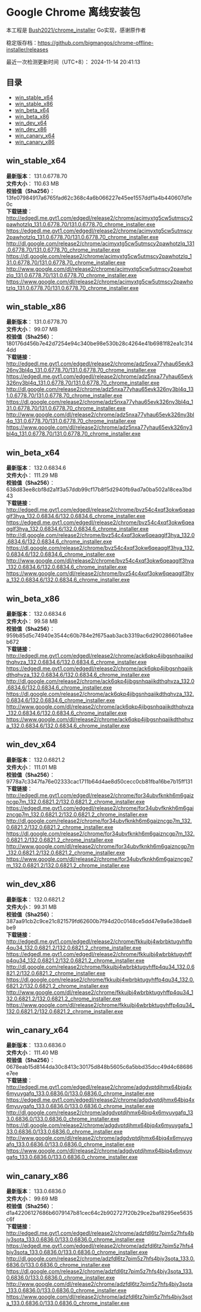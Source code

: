 # Google Chrome 离线安装包
本工程是 [Bush2021/chrome_installer](https://github.com/Bush2021/chrome_installer) Go实现，感谢原作者

稳定版存档：<https://github.com/bigmangos/chrome-offline-installer/releases>

最近一次检测更新时间（UTC+8）：
2024-11-14 20:41:13

## 目录
* [win_stable_x64](https://github.com/bigmangos/chrome-offline-installer?tab=readme-ov-file#win_stable_x64)
* [win_stable_x86](https://github.com/bigmangos/chrome-offline-installer?tab=readme-ov-file#win_stable_x86)
* [win_beta_x64](https://github.com/bigmangos/chrome-offline-installer?tab=readme-ov-file#win_beta_x64)
* [win_beta_x86](https://github.com/bigmangos/chrome-offline-installer?tab=readme-ov-file#win_beta_x86)
* [win_dev_x64](https://github.com/bigmangos/chrome-offline-installer?tab=readme-ov-file#win_dev_x64)
* [win_dev_x86](https://github.com/bigmangos/chrome-offline-installer?tab=readme-ov-file#win_dev_x86)
* [win_canary_x64](https://github.com/bigmangos/chrome-offline-installer?tab=readme-ov-file#win_canary_x64)
* [win_canary_x86](https://github.com/bigmangos/chrome-offline-installer?tab=readme-ov-file#win_canary_x86)

## win_stable_x64
**最新版本**： 131.0.6778.70  
**文件大小**： 110.63 MB  
**校验值（Sha256）**： 13fe07984917a6765fad62c368c4a6b066227e45ee1557ddf1a4b440607d1e0c  
**下载链接**：
http://edgedl.me.gvt1.com/edgedl/release2/chrome/acimyxtg5cw5utmscy2pawhotzlq_131.0.6778.70/131.0.6778.70_chrome_installer.exe
https://edgedl.me.gvt1.com/edgedl/release2/chrome/acimyxtg5cw5utmscy2pawhotzlq_131.0.6778.70/131.0.6778.70_chrome_installer.exe
http://dl.google.com/release2/chrome/acimyxtg5cw5utmscy2pawhotzlq_131.0.6778.70/131.0.6778.70_chrome_installer.exe
https://dl.google.com/release2/chrome/acimyxtg5cw5utmscy2pawhotzlq_131.0.6778.70/131.0.6778.70_chrome_installer.exe
http://www.google.com/dl/release2/chrome/acimyxtg5cw5utmscy2pawhotzlq_131.0.6778.70/131.0.6778.70_chrome_installer.exe
https://www.google.com/dl/release2/chrome/acimyxtg5cw5utmscy2pawhotzlq_131.0.6778.70/131.0.6778.70_chrome_installer.exe
## win_stable_x86
**最新版本**： 131.0.6778.70  
**文件大小**： 99.07 MB  
**校验值（Sha256）**： 180176d456b7e42d7254e94c340be98e530b28c4264e41b6981f82ea1c3144dd  
**下载链接**：
http://edgedl.me.gvt1.com/edgedl/release2/chrome/adz5nxa77yhau65evk326ny3bl4q_131.0.6778.70/131.0.6778.70_chrome_installer.exe
https://edgedl.me.gvt1.com/edgedl/release2/chrome/adz5nxa77yhau65evk326ny3bl4q_131.0.6778.70/131.0.6778.70_chrome_installer.exe
http://dl.google.com/release2/chrome/adz5nxa77yhau65evk326ny3bl4q_131.0.6778.70/131.0.6778.70_chrome_installer.exe
https://dl.google.com/release2/chrome/adz5nxa77yhau65evk326ny3bl4q_131.0.6778.70/131.0.6778.70_chrome_installer.exe
http://www.google.com/dl/release2/chrome/adz5nxa77yhau65evk326ny3bl4q_131.0.6778.70/131.0.6778.70_chrome_installer.exe
https://www.google.com/dl/release2/chrome/adz5nxa77yhau65evk326ny3bl4q_131.0.6778.70/131.0.6778.70_chrome_installer.exe
## win_beta_x64
**最新版本**： 132.0.6834.6  
**文件大小**： 111.29 MB  
**校验值（Sha256）**： 638d83ee8cbf8d2a1f3a57ddb99cf17b8f5d2940fb9ad7a0ba502a18cea3bd43  
**下载链接**：
http://edgedl.me.gvt1.com/edgedl/release2/chrome/bvz54c4xqf3okw6qeaqglf3hya_132.0.6834.6/132.0.6834.6_chrome_installer.exe
https://edgedl.me.gvt1.com/edgedl/release2/chrome/bvz54c4xqf3okw6qeaqglf3hya_132.0.6834.6/132.0.6834.6_chrome_installer.exe
http://dl.google.com/release2/chrome/bvz54c4xqf3okw6qeaqglf3hya_132.0.6834.6/132.0.6834.6_chrome_installer.exe
https://dl.google.com/release2/chrome/bvz54c4xqf3okw6qeaqglf3hya_132.0.6834.6/132.0.6834.6_chrome_installer.exe
http://www.google.com/dl/release2/chrome/bvz54c4xqf3okw6qeaqglf3hya_132.0.6834.6/132.0.6834.6_chrome_installer.exe
https://www.google.com/dl/release2/chrome/bvz54c4xqf3okw6qeaqglf3hya_132.0.6834.6/132.0.6834.6_chrome_installer.exe
## win_beta_x86
**最新版本**： 132.0.6834.6  
**文件大小**： 99.58 MB  
**校验值（Sha256）**： 959b85d5c74940e3544c60b784e2f675aab3acb3319ac6d290286601a8eeb672  
**下载链接**：
http://edgedl.me.gvt1.com/edgedl/release2/chrome/ack6qkp4jibgsnhqaiikdthqhvza_132.0.6834.6/132.0.6834.6_chrome_installer.exe
https://edgedl.me.gvt1.com/edgedl/release2/chrome/ack6qkp4jibgsnhqaiikdthqhvza_132.0.6834.6/132.0.6834.6_chrome_installer.exe
http://dl.google.com/release2/chrome/ack6qkp4jibgsnhqaiikdthqhvza_132.0.6834.6/132.0.6834.6_chrome_installer.exe
https://dl.google.com/release2/chrome/ack6qkp4jibgsnhqaiikdthqhvza_132.0.6834.6/132.0.6834.6_chrome_installer.exe
http://www.google.com/dl/release2/chrome/ack6qkp4jibgsnhqaiikdthqhvza_132.0.6834.6/132.0.6834.6_chrome_installer.exe
https://www.google.com/dl/release2/chrome/ack6qkp4jibgsnhqaiikdthqhvza_132.0.6834.6/132.0.6834.6_chrome_installer.exe
## win_dev_x64
**最新版本**： 132.0.6821.2  
**文件大小**： 111.01 MB  
**校验值（Sha256）**： 9778a7c3347fa76e02333cac1711b64d4ae8d50cecc0cb81fba16be7b15ff131  
**下载链接**：
http://edgedl.me.gvt1.com/edgedl/release2/chrome/for34ubvfknkh6m6gaizncgp7m_132.0.6821.2/132.0.6821.2_chrome_installer.exe
https://edgedl.me.gvt1.com/edgedl/release2/chrome/for34ubvfknkh6m6gaizncgp7m_132.0.6821.2/132.0.6821.2_chrome_installer.exe
http://dl.google.com/release2/chrome/for34ubvfknkh6m6gaizncgp7m_132.0.6821.2/132.0.6821.2_chrome_installer.exe
https://dl.google.com/release2/chrome/for34ubvfknkh6m6gaizncgp7m_132.0.6821.2/132.0.6821.2_chrome_installer.exe
http://www.google.com/dl/release2/chrome/for34ubvfknkh6m6gaizncgp7m_132.0.6821.2/132.0.6821.2_chrome_installer.exe
https://www.google.com/dl/release2/chrome/for34ubvfknkh6m6gaizncgp7m_132.0.6821.2/132.0.6821.2_chrome_installer.exe
## win_dev_x86
**最新版本**： 132.0.6821.2  
**文件大小**： 99.31 MB  
**校验值（Sha256）**： 387aa91cb2c9ce21c821579fd62600b7f94d20c0148ce5dd47e9a6e38dae8be9  
**下载链接**：
http://edgedl.me.gvt1.com/edgedl/release2/chrome/fkkujbj4wbrbktugyhffp4qu34_132.0.6821.2/132.0.6821.2_chrome_installer.exe
https://edgedl.me.gvt1.com/edgedl/release2/chrome/fkkujbj4wbrbktugyhffp4qu34_132.0.6821.2/132.0.6821.2_chrome_installer.exe
http://dl.google.com/release2/chrome/fkkujbj4wbrbktugyhffp4qu34_132.0.6821.2/132.0.6821.2_chrome_installer.exe
https://dl.google.com/release2/chrome/fkkujbj4wbrbktugyhffp4qu34_132.0.6821.2/132.0.6821.2_chrome_installer.exe
http://www.google.com/dl/release2/chrome/fkkujbj4wbrbktugyhffp4qu34_132.0.6821.2/132.0.6821.2_chrome_installer.exe
https://www.google.com/dl/release2/chrome/fkkujbj4wbrbktugyhffp4qu34_132.0.6821.2/132.0.6821.2_chrome_installer.exe
## win_canary_x64
**最新版本**： 133.0.6836.0  
**文件大小**： 111.40 MB  
**校验值（Sha256）**： 0678eab15d8144da30c8413c30175d848b5605c6a5bbd35dcc49d4c68686e7ee  
**下载链接**：
http://edgedl.me.gvt1.com/edgedl/release2/chrome/adgdvptdjhmx64bjq4x6myuygafq_133.0.6836.0/133.0.6836.0_chrome_installer.exe
https://edgedl.me.gvt1.com/edgedl/release2/chrome/adgdvptdjhmx64bjq4x6myuygafq_133.0.6836.0/133.0.6836.0_chrome_installer.exe
http://dl.google.com/release2/chrome/adgdvptdjhmx64bjq4x6myuygafq_133.0.6836.0/133.0.6836.0_chrome_installer.exe
https://dl.google.com/release2/chrome/adgdvptdjhmx64bjq4x6myuygafq_133.0.6836.0/133.0.6836.0_chrome_installer.exe
http://www.google.com/dl/release2/chrome/adgdvptdjhmx64bjq4x6myuygafq_133.0.6836.0/133.0.6836.0_chrome_installer.exe
https://www.google.com/dl/release2/chrome/adgdvptdjhmx64bjq4x6myuygafq_133.0.6836.0/133.0.6836.0_chrome_installer.exe
## win_canary_x86
**最新版本**： 133.0.6836.0  
**文件大小**： 99.69 MB  
**校验值（Sha256）**： d1a42206127686b6079147b81cec64c2b902727f20b29ce2baf8295ee5635c6f  
**下载链接**：
http://edgedl.me.gvt1.com/edgedl/release2/chrome/adzfdl6tz7pim5z7hfs4bjy3sota_133.0.6836.0/133.0.6836.0_chrome_installer.exe
https://edgedl.me.gvt1.com/edgedl/release2/chrome/adzfdl6tz7pim5z7hfs4bjy3sota_133.0.6836.0/133.0.6836.0_chrome_installer.exe
http://dl.google.com/release2/chrome/adzfdl6tz7pim5z7hfs4bjy3sota_133.0.6836.0/133.0.6836.0_chrome_installer.exe
https://dl.google.com/release2/chrome/adzfdl6tz7pim5z7hfs4bjy3sota_133.0.6836.0/133.0.6836.0_chrome_installer.exe
http://www.google.com/dl/release2/chrome/adzfdl6tz7pim5z7hfs4bjy3sota_133.0.6836.0/133.0.6836.0_chrome_installer.exe
https://www.google.com/dl/release2/chrome/adzfdl6tz7pim5z7hfs4bjy3sota_133.0.6836.0/133.0.6836.0_chrome_installer.exe

